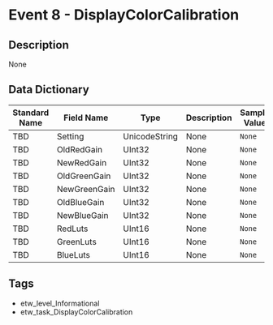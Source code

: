 # Event 8 - DisplayColorCalibration

## Description
None

## Data Dictionary
|Standard Name|Field Name|Type|Description|Sample Value|
|---|---|---|---|---|
|TBD|Setting|UnicodeString|None|`None`|
|TBD|OldRedGain|UInt32|None|`None`|
|TBD|NewRedGain|UInt32|None|`None`|
|TBD|OldGreenGain|UInt32|None|`None`|
|TBD|NewGreenGain|UInt32|None|`None`|
|TBD|OldBlueGain|UInt32|None|`None`|
|TBD|NewBlueGain|UInt32|None|`None`|
|TBD|RedLuts|UInt16|None|`None`|
|TBD|GreenLuts|UInt16|None|`None`|
|TBD|BlueLuts|UInt16|None|`None`|

## Tags
* etw_level_Informational
* etw_task_DisplayColorCalibration